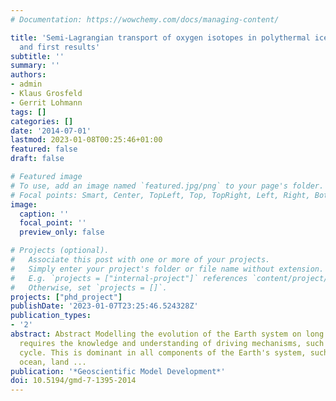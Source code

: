 ```yaml
---
# Documentation: https://wowchemy.com/docs/managing-content/

title: 'Semi-Lagrangian transport of oxygen isotopes in polythermal ice sheets: implementation
  and first results'
subtitle: ''
summary: ''
authors:
- admin
- Klaus Grosfeld
- Gerrit Lohmann
tags: []
categories: []
date: '2014-07-01'
lastmod: 2023-01-08T00:25:46+01:00
featured: false
draft: false

# Featured image
# To use, add an image named `featured.jpg/png` to your page's folder.
# Focal points: Smart, Center, TopLeft, Top, TopRight, Left, Right, BottomLeft, Bottom, BottomRight.
image:
  caption: ''
  focal_point: ''
  preview_only: false

# Projects (optional).
#   Associate this post with one or more of your projects.
#   Simply enter your project's folder or file name without extension.
#   E.g. `projects = ["internal-project"]` references `content/project/deep-learning/index.md`.
#   Otherwise, set `projects = []`.
projects: ["phd_project"]
publishDate: '2023-01-07T23:25:46.524328Z'
publication_types:
- '2'
abstract: Abstract Modelling the evolution of the Earth system on long timescales
  requires the knowledge and understanding of driving mechanisms, such as the hydrological
  cycle. This is dominant in all components of the Earth's system, such as atmosphere,
  ocean, land ...
publication: '*Geoscientific Model Development*'
doi: 10.5194/gmd-7-1395-2014
---
```

